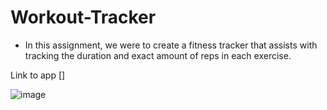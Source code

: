 # Workout-Tracker

* In this assignment, we were to create a fitness tracker that assists with tracking the duration and exact amount of reps in each exercise.

Link to app []

![image](https://user-images.githubusercontent.com/84144642/139770936-0fa5a2ad-cef8-4e0a-a1c7-c179dea418b4.png)